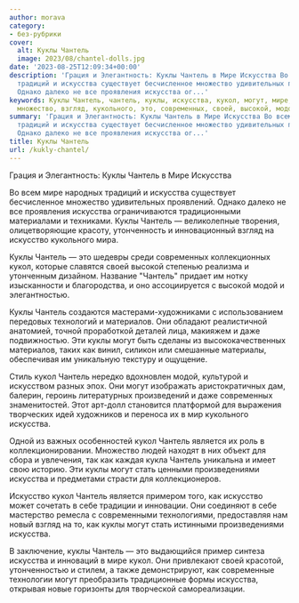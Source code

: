 ```yaml
---
author: morava
category:
- без-рубрики
cover:
  alt: Куклы Чантель
  image: 2023/08/chantel-dolls.jpg
date: '2023-08-25T12:09:34+00:00'
description: 'Грация и Элегантность: Куклы Чантель в Мире Искусства Во всем мире народных
  традиций и искусства существует бесчисленное множество удивительных проявлений.
  Однако далеко не все проявления искусства ог...'
keywords: Куклы Чантель, чантель, куклы, искусства, кукол, могут, мире, искусство,
  множество, взгляд, кукольного, это, современных, своей, высокой, модой
summary: 'Грация и Элегантность: Куклы Чантель в Мире Искусства Во всем мире народных
  традиций и искусства существует бесчисленное множество удивительных проявлений.
  Однако далеко не все проявления искусства ог...'
title: Куклы Чантель
url: /kukly-chantel/
---
```


Грация и Элегантность: Куклы Чантель в Мире Искусства

Во всем мире народных традиций и искусства существует бесчисленное множество удивительных проявлений. Однако далеко не все проявления искусства ограничиваются традиционными материалами и техниками. Куклы Чантель — великолепные творения, олицетворяющие красоту, утонченность и инновационный взгляд на искусство кукольного мира.

Куклы Чантель — это шедевры среди современных коллекционных кукол, которые славятся своей высокой степенью реализма и утонченным дизайном. Название "Чантель" придает им нотку изысканности и благородства, и оно ассоциируется с высокой модой и элегантностью.

Куклы Чантель создаются мастерами-художниками с использованием передовых технологий и материалов. Они обладают реалистичной анатомией, точной проработкой деталей лица, макияжем и даже подвижностью. Эти куклы могут быть сделаны из высококачественных материалов, таких как винил, силикон или смешанные материалы, обеспечивая им уникальную текстуру и ощущение.

Стиль кукол Чантель нередко вдохновлен модой, культурой и искусством разных эпох. Они могут изображать аристократичных дам, балерин, героинь литературных произведений и даже современных знаменитостей. Этот арт-долл становится платформой для выражения творческих идей художников и переноса их в мир кукольного искусства.

Одной из важных особенностей кукол Чантель является их роль в коллекционировании. Множество людей находят в них объект для сбора и увлечения, так как каждая кукла Чантель уникальна и имеет свою историю. Эти куклы могут стать ценными произведениями искусства и предметами страсти для коллекционеров.

Искусство кукол Чантель является примером того, как искусство может сочетать в себе традиции и инновации. Они соединяют в себе мастерство ремесла с современными технологиями, предоставляя нам новый взгляд на то, как куклы могут стать истинными произведениями искусства.

В заключение, куклы Чантель — это выдающийся пример синтеза искусства и инноваций в мире кукол. Они привлекают своей красотой, утонченностью и стилем, а также демонстрируют, как современные технологии могут преобразить традиционные формы искусства, открывая новые горизонты для творческой самореализации.